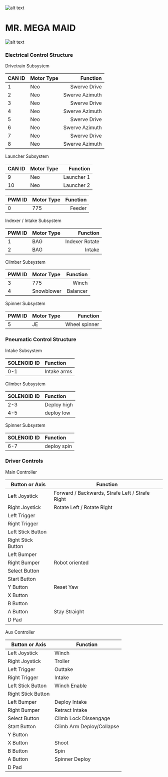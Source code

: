 ![alt text](https://i0.wp.com/www.mattawanwiredcats.org/wp-content/uploads/2019/11/wiredlogo.png?zoom=1&fit=100%2C532)
  
    
# MR. MEGA MAID

![alt text](https://i0.wp.com/www.mattawanwiredcats.org/wp-content/uploads/2018/05/18Apr_Robotics-011-min.jpg)


### Electrical Control Structure


Drivetrain Subsystem


|CAN ID     |Motor Type |Function      |
|-----------|:----------|-------------:|
|1          |Neo        |Swerve Drive  |
|2          |Neo        |Swerve Azimuth|
|3          |Neo        |Swerve Drive  |
|4          |Neo        |Swerve Azimuth|
|5          |Neo        |Swerve Drive  |
|6          |Neo        |Swerve Azimuth|
|7          |Neo        |Swerve Drive  |
|8          |Neo        |Swerve Azimuth|


Launcher Subsystem


|CAN ID     |Motor Type |Function      |
|-----------|:----------|-------------:|
|9          |Neo        |Launcher 1    |
|10         |Neo        |Launcher 2    |


|PWM ID     |Motor Type |Function      |
|-----------|:----------|-------------:|
|0          |775        |Feeder        |


Indexer / Intake Subsystem

|PWM ID     |Motor Type |Function      |
|-----------|:----------|-------------:|
|1          |BAG        |Indexer Rotate|
|2          |BAG        |Intake        |


Climber Subsystem


|PWM ID     |Motor Type |Function      |
|-----------|:----------|-------------:|
|3          |775        |Winch         |
|4          |Snowblower |Balancer      |


Spinner Subsystem


|PWM ID     |Motor Type |Function      |
|-----------|:----------|-------------:|
|5          |JE         |Wheel spinner |


### Pneumatic Control Structure


Intake Subsystem


|SOLENOID ID|Function   |
|-----------|:----------|
|0-1        |Intake arms|


Climber Subsystem


|SOLENOID ID|Function   |
|-----------|:----------|
|2-3        |Deploy high|
|4-5        |deploy low |


Spinner Subsystem


|SOLENOID ID|Function   |
|-----------|:----------|
|6-7        |deploy spin|


### Driver Controls

Main Controller

|Button or Axis | Function                                           |
|-------------------|------------------------------------------------|
|Left Joystick      | Forward / Backwards, Strafe Left / Strafe Right|
|Right Joystick     | Rotate Left / Rotate Right                     |
|Left Trigger       |                                                |
|Right Trigger      |                                                |
|Left Stick Button  |                                                |
|Right Stick Button |                                                |
|Left Bumper        |                                                |
|Right Bumper       | Robot oriented                                 |
|Select Button      |                                                |
|Start Button       |                                                |
|Y Button           | Reset Yaw                                      |
|X Button           |                                                |
|B Button           |                                                |
|A Button           | Stay Straight                                  |
|D Pad              |                                                |

Aux Controller

|Button or Axis | Function |
|---------------|----------|
|Left Joystick      | Winch                        |
|Right Joystick     | Troller                      |
|Left Trigger       | Outtake                      |
|Right Trigger      | Intake                       |
|Left Stick Button  | Winch Enable                 |
|Right Stick Button |                              |
|Left Bumper        | Deploy Intake                |
|Right Bumper       | Retract Intake               |
|Select Button      | Climb Lock Dissengage        |
|Start Button       | Climb Arm Deploy/Collapse    |
|Y Button           |                              |
|X Button           | Shoot                        |
|B Button           | Spin                         |
|A Button           | Spinner Deploy               |
|D Pad              |                              |
